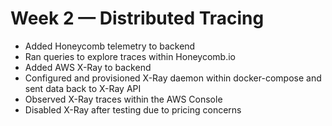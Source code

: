 # Week 2 — Distributed Tracing

*  Added Honeycomb telemetry to backend
*  Ran queries to explore traces within Honeycomb.io
*  Added AWS X-Ray to backend
*  Configured and provisioned X-Ray daemon within docker-compose and sent data back to X-Ray API
*  Observed X-Ray traces within the AWS Console
*  Disabled X-Ray after testing due to pricing concerns
  <!-- Integrate Rollbar for Error Logging
  Trigger an error an observe an error with Rollbar
  Install WatchTower and write a custom logger to send application log data to - CloudWatch Log group -->

